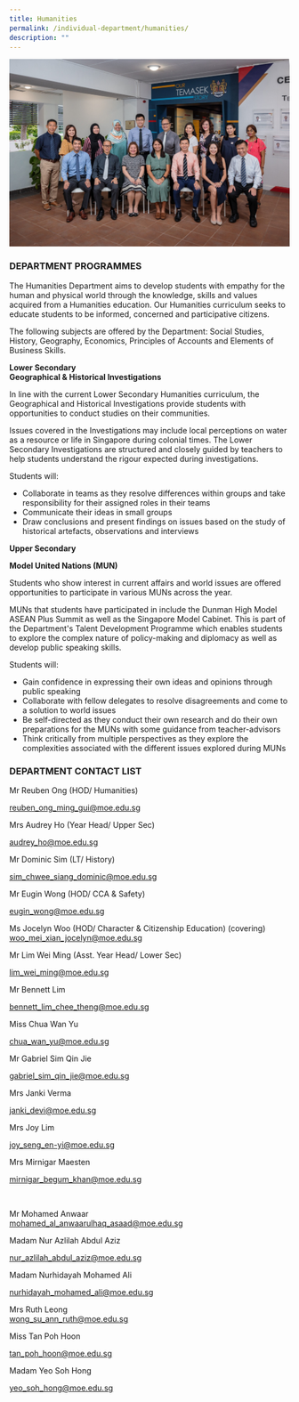 ```yaml
---
title: Humanities
permalink: /individual-department/humanities/
description: ""
---
```

![2022.03.23 Temasek Sec Department Photographs 8651.jpg](/images/20220323%20Temasek%20Sec%20Department%20Photographs%208651.jpg)  

### DEPARTMENT PROGRAMMES


The Humanities Department aims to develop students with empathy for the human and physical world through the knowledge, skills and values acquired from a Humanities education. Our Humanities curriculum seeks to educate students to be informed, concerned and participative citizens.  
  
The following subjects are offered by the Department: Social Studies, History, Geography, Economics, Principles of Accounts and Elements of Business Skills.  


**Lower Secondary**  
**Geographical & Historical Investigations**  


In line with the current Lower Secondary Humanities curriculum, the Geographical and Historical Investigations provide students with opportunities to conduct studies on their communities.  
  
Issues covered in the Investigations may include local perceptions on water as a resource or life in Singapore during colonial times. The Lower Secondary Investigations are structured and closely guided by teachers to help students understand the rigour expected during investigations.  
  
Students will:  

*   Collaborate in teams as they resolve differences within groups and take responsibility for their assigned roles in their teams
*   Communicate their ideas in small groups
*   Draw conclusions and present findings on issues based on the study of historical artefacts, observations and interviews

  
**Upper Secondary**  
  
**Model United Nations (MUN)**  
  
Students who show interest in current affairs and world issues are offered opportunities to participate in various MUNs across the year.  
  
MUNs that students have participated in include the Dunman High Model ASEAN Plus Summit as well as the Singapore Model Cabinet. This is part of the Department's Talent Development Programme which enables students to explore the complex nature of policy-making and diplomacy as well as develop public speaking skills.  
  
Students will:  

*   Gain confidence in expressing their own ideas and opinions through public speaking
*   Collaborate with fellow delegates to resolve disagreements and come to a solution to world issues
*   Be self-directed as they conduct their own research and do their own preparations for the MUNs with some guidance from teacher-advisors
*   Think critically from multiple perspectives as they explore the complexities associated with the different issues explored during MUNs

### DEPARTMENT CONTACT LIST

  

Mr Reuben Ong (HOD/ Humanities)  

reuben_ong_ming_gui@moe.edu.sg

  

Mrs Audrey Ho (Year Head/ Upper Sec) 

audrey_ho@moe.edu.sg

  

Mr Dominic Sim (LT/ History)

sim_chwee_siang_dominic@moe.edu.sg

  

Mr Eugin Wong (HOD/ CCA & Safety)  

eugin_wong@moe.edu.sg

  

Ms Jocelyn Woo (HOD/ Character & Citizenship Education) (covering)   
woo_mei_xian_jocelyn@moe.edu.sg  

  

Mr Lim Wei Ming (Asst. Year Head/ Lower Sec)   

lim_wei_ming@moe.edu.sg

  

Mr Bennett Lim  

bennett_lim_chee_theng@moe.edu.sg  

  

Miss Chua Wan Yu  

chua_wan_yu@moe.edu.sg

  

Mr Gabriel Sim Qin Jie 

gabriel_sim_qin_jie@moe.edu.sg

  

Mrs Janki Verma  

janki_devi@moe.edu.sg

  

Mrs Joy Lim  

joy_seng_en-yi@moe.edu.sg

  

Mrs Mirnigar Maesten  

mirnigar_begum_khan@moe.edu.sg  

   

Mr Mohamed Anwaar  
mohamed_al_anwaarulhaq_asaad@moe.edu.sg  

  

Madam Nur Azlilah Abdul Aziz  

nur_azlilah_abdul_aziz@moe.edu.sg  

  

Madam Nurhidayah Mohamed Ali  

nurhidayah_mohamed_ali@moe.edu.sg  

  

Mrs Ruth Leong  
wong_su_ann_ruth@moe.edu.sg  

  

Miss Tan Poh Hoon 

tan_poh_hoon@moe.edu.sg

  

Madam Yeo Soh Hong  

yeo_soh_hong@moe.edu.sg